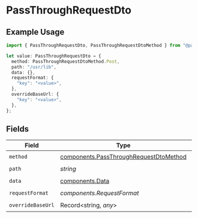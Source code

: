 # PassThroughRequestDto

## Example Usage

```typescript
import { PassThroughRequestDto, PassThroughRequestDtoMethod } from "@panora/sdk/models/components";

let value: PassThroughRequestDto = {
  method: PassThroughRequestDtoMethod.Post,
  path: "/usr/lib",
  data: {},
  requestFormat: {
    "key": "<value>",
  },
  overrideBaseUrl: {
    "key": "<value>",
  },
};
```

## Fields

| Field                                                                                            | Type                                                                                             | Required                                                                                         | Description                                                                                      |
| ------------------------------------------------------------------------------------------------ | ------------------------------------------------------------------------------------------------ | ------------------------------------------------------------------------------------------------ | ------------------------------------------------------------------------------------------------ |
| `method`                                                                                         | [components.PassThroughRequestDtoMethod](../../models/components/passthroughrequestdtomethod.md) | :heavy_check_mark:                                                                               | N/A                                                                                              |
| `path`                                                                                           | *string*                                                                                         | :heavy_check_mark:                                                                               | N/A                                                                                              |
| `data`                                                                                           | [components.Data](../../models/components/data.md)                                               | :heavy_check_mark:                                                                               | N/A                                                                                              |
| `requestFormat`                                                                                  | *components.RequestFormat*                                                                       | :heavy_check_mark:                                                                               | N/A                                                                                              |
| `overrideBaseUrl`                                                                                | Record<string, *any*>                                                                            | :heavy_check_mark:                                                                               | N/A                                                                                              |